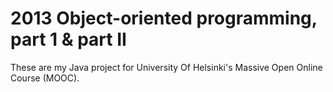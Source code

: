 # 2013 Object-oriented programming, part 1 & part II


These are my Java project for University Of Helsinki's Massive Open Online Course (MOOC).
